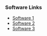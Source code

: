 ### Software Links

- [Software 1](https://example.com/software1)
- [Software 2](https://example.com/software2)
- [Software 3](https://example.com/software3)
